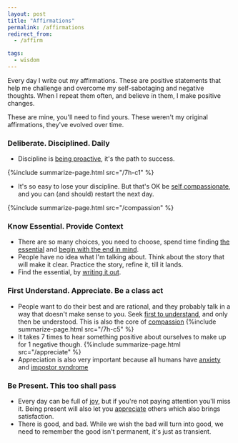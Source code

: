 ```yaml
---
layout: post
title: "Affirmations"
permalink: /affirmations
redirect_from:
  - /affirm

tags:
  - wisdom
---
```


Every day I write out my affirmations. These are positive statements that help me challenge and overcome my self-sabotaging and negative thoughts. When I repeat them often, and believe in them, I make positive changes.

These are mine, you'll need to find yours. These weren't my original affirmations, they've evolved over time.

### Deliberate. Disciplined. Daily

- Discipline is [being proactive](7h-c1), it's the path to success.

{%include summarize-page.html src="/7h-c1" %}

- It's so easy to lose your discipline. But that's OK be [self compassionate](/compassion), and you can (and should) restart the next day.

{%include summarize-page.html src="/compassion" %}

### Know Essential. Provide Context

- There are so many choices, you need to choose, spend time finding [the essential](/essential) and [begin with the end in mind](/7h-c2).
- People have no idea what I'm talking about. Think about the story that will make it clear. Practice the story, refine it, till it lands.
- Find the essential, by [writing it out](/writing).

### First Understand. Appreciate. Be a class act

- People want to do their best and are rational, and they probably talk in a way that doesn't make sense to you. Seek [first to understand](/7h-c5), and only then be understood. This is also the core of [compassion](/compassion)
  {%include summarize-page.html src="/7h-c5" %}
- It takes 7 times to hear something positive about ourselves to make up for 1 negative though.
  {%include summarize-page.html src="/appreciate" %}
- Appreciation is also very important because all humans have [anxiety](/anxiety) and [impostor syndrome](/imposter)

### Be Present. This too shall pass

- Every day can be full of [joy](/joy), but if you're not paying attention you'll miss it. Being present will also let you [appreciate](/appreciate) others which also brings satisfaction.
- There is good, and bad. While we wish the bad will turn into good, we need to remember the good isn't permanent, it's just as transient.
